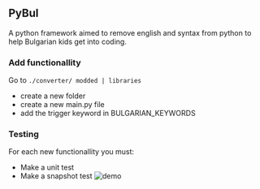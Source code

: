 ## PyBul
A python framework aimed to remove english and syntax from python to help Bulgarian kids get into coding.

### Add functionallity
Go to `./converter/ modded | libraries`
- create a new folder
- create a new main.py file
- add the trigger keyword in BULGARIAN_KEYWORDS

### Testing
For each new functionallity you must:
- Make a unit test
- Make a snapshot test
![demo](https://github.com/user-attachments/assets/2b24b056-b680-4692-b85c-b5dbbdf2a66a)
